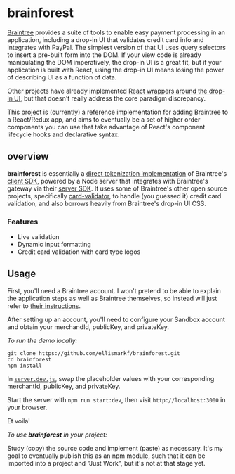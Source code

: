 # brainforest

[Braintree](https://www.braintreepayments.com/) provides a suite of tools to enable easy payment processing in an application, including a drop-in UI that validates credit card info and integrates with PayPal.  The simplest version of that UI uses query selectors to insert a pre-built form into the DOM.  If your view code is already manipulating the DOM imperatively, the drop-in UI is a great fit, but if your application is built with React, using the drop-in UI means losing the power of describing UI as a function of data.

Other projects have already implemented [React wrappers around the drop-in UI](https://github.com/jeffcarp/braintree-react), but that doesn't really address the core paradigm discrepancy.

This project is (currently) a reference implementation for adding Braintree to a React/Redux app, and aims to eventually be a set of higher order components you can use that take advantage of React's component lifecycle hooks and declarative syntax.

## overview

**brainforest** is essentially a [direct tokenization implementation](https://developers.braintreepayments.com/reference/client-reference/javascript/v2/credit-cards#credit-card-direct-tokenization) of Braintree's [client SDK](https://github.com/braintree/braintree-web), powered by a Node server that integrates with Braintree's gateway via their [server SDK](https://github.com/braintree/braintree_node).  It uses some of Braintree's other open source projects, specifically [card-validator](https://github.com/braintree/card-validator), to handle (you guessed it) credit card validation, and also borrows heavily from Braintree's drop-in UI CSS.

### Features
- Live validation
- Dynamic input formatting
- Credit card validation with card type logos

## Usage

First, you'll need a Braintree account.  I won't pretend to be able to explain the application steps as well as Braintree themselves, so instead will just refer to [their instructions](https://www.braintreepayments.com/sandbox).

After setting up an account, you'll need to configure your Sandbox account and obtain your merchandId, publicKey, and privateKey.

_To run the demo locally:_

```
git clone https://github.com/ellismarkf/brainforest.git
cd brainforest
npm install
```
In [`server.dev.js`](https://github.com/ellismarkf/brainforest/blob/master/server.dev.js?ts=2#L15), swap the placeholder values with your corresponding merchantId, publicKey, and privateKey.

Start the server with `npm run start:dev`, then visit `http://localhost:3000` in your browser.

Et voila!

_To use **brainforest** in your project:_

Study (copy) the source code and implement (paste) as necessary.  It's my goal to eventually publish this as an npm module, such that it can be imported into a project and "Just Work", but it's not at that stage yet.